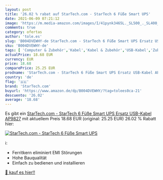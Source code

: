 ```yaml
---
layout: post
title: '26.02 % rabat auf StarTech.com - StarTech 6 Füße Smart UPS'
date: 2021-06-09 07:21:12
image: 'https://m.media-amazon.com/images/I/41pynk3465L._SL500_._SL400_.jpg'
comments: true
category: ofertas
author: 'tole.es'
slug: 'B004DVEWHY-de StarTech.com - StarTech 6 Füße Smart UPS Ersatz USB-Kabel...'
sku: 'B004DVEWHY-de'
tags: [ 'Computer & Zubehör','Kabel','Kabel & Zubehör','USB-Kabel','Zubehör','startech.com', ]
actualPrice: 18.68 EUR
currency: EUR
price: 18.68
comparePrice: 25.25 EUR
prodname: 'StarTech.com - StarTech 6 Füße Smart UPS Ersatz USB-Kabel AP9827'
country: 'de'
flag: '🇩🇪'
brand: 'StarTech.com'
buyurl: 'https://www.amazon.de/dp/B004DVEWHY/?tag=tolees0ca-21'
descuento: '26.02'
average: '18.68'
---
```


Es gibt ein [StarTech.com - StarTech 6 Füße Smart UPS Ersatz USB-Kabel AP9827](https://www.amazon.de/dp/B004DVEWHY/?tag=tolees0ca-21) mit aktuellem Preis 18.68 EUR (original: 25.25 EUR) 26.02 % Rabatt hier:

[![StarTech.com - StarTech 6 Füße Smart UPS](https://m.media-amazon.com/images/I/41pynk3465L._SL500_._SL400_.jpg)](https://www.amazon.de/dp/B004DVEWHY/?tag=tolees0ca-21)

ℹ️:

- Ferritkern eliminiert EMI Störungen
- Hohe Bauqualität
- Einfach zu bedienen und installieren

[🛒 kauf es hier!!](https://www.amazon.de/dp/B004DVEWHY/?tag=tolees0ca-21)
